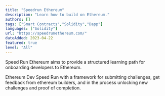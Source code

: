 ```yaml
---
title: "Speedrun Ethereum"
description: "Learn how to build on Ethereum."
authors: []
tags: ["Smart Contracts","Solidity","Dapp"]
languages: ["Solidity"]
url: "https://speedrunethereum.com/"
dateAdded: 2023-04-22
featured: true
level: "All"
---
```


Speed Run Ethereum aims to provide a structured learning path for onboarding developers to Ethereum.

Ethereum Dev Speed Run with a framework for submitting challenges, get feedback from ethereum builders, and in the process unlocking new challenges and proof of completion.